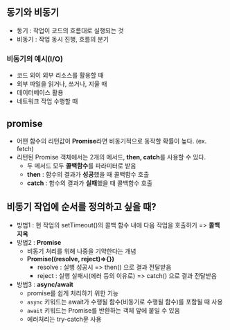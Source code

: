 ## 동기와 비동기

- 동기 : 작업이 코드의 흐름대로 실행되는 것
- 비동기 : 작업 동시 진행, 흐름의 분기

### 비동기의 예시(I/O)

- 코드 외이 외부 리소스를 활용할 때
- 외부 파일을 읽거나, 쓰거나, 지울 때
- 데이터베이스 활용
- 네트워크 작업 수행할 때

## promise

- 어떤 함수의 리턴값이 **Promise**라면 비동기적으로 동작할 확률이 높다. (ex. fetch)
- 리턴된 Promise 객체에서는 2개의 메서드, **then, catch**를 사용할 수 있다.
  - 두 메서드 모두 **콜백함수**를 파라미터로 받음
  - **then** : 함수의 결과가 **성공**했을 때 콜백함수 호출
  - **catch** : 함수의 결과가 **실패**했을 때 콜백함수 호출

## **비동기 작업**에 **순서를 정의**하고 싶을 때?

- 방법1 : 현 작업의 setTimeout()의 콜백 함수 내에 다음 작업을 호출하기 => **콜백지옥**
- 방법2 : **Promise**
  - 비동기 처리를 위해 나중을 기약한다는 개념
  - **Promise((resolve, reject)=>{})**
    - resolve : 실행 성공시 => then() 으로 결과 전달받음
    - reject : 실행 실패시(에러 등의 이유로) => catch() 으로 결과 전달받음
- 방법3 : **async/await**
  - promise를 쉽게 처리하기 위한 기능
  - `async` 키워드는 await가 수행될 함수(비동기로 수행될 함수)를 포함될 때 사용
  - `await` 키워드는 Promise를 반환하는 객체 앞에 붙일 수 있음
  - 에러처리는 try-catch문 사용
